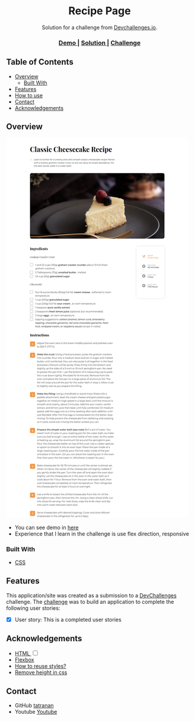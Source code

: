 <!-- Please update value in the {}  -->

<h1 align="center">Recipe Page</h1>

<div align="center">
   Solution for a challenge from  <a href="http://devchallenges.io" target="_blank">Devchallenges.io</a>.
</div>

<div align="center">
  <h3>
    <a href="https://tatranan.github.io/RecipePage-DevChallenge/">
      Demo
    </a>
    <span> | </span>
    <a href="https://github.com/tatranan/RecipePage-DevChallenge">
      Solution
    </a>
    <span> | </span>
    <a href="https://devchallenges.io/challenges/OEKdUZ6xs0h99C38XVht">
      Challenge
    </a>
  </h3>
</div>

<!-- TABLE OF CONTENTS -->

## Table of Contents

- [Overview](#overview)
  - [Built With](#built-with)
- [Features](#features)
- [How to use](#how-to-use)
- [Contact](#contact)
- [Acknowledgements](#acknowledgements)

<!-- OVERVIEW -->

## Overview

![screenshot](./asset/images/preview.png)

- You can see demo in [here](https://tatranan.github.io/RecipePage-DevChallenge/)
- Experience that I learn in the challenge is use flex direction, responsive

### Built With

<!-- This section should list any major frameworks that you built your project using. Here are a few examples.-->

- [CSS](https://css-tricks.com/)

## Features

<!-- List the features of your application or follow the template. Don't share the figma file here :) -->

This application/site was created as a submission to a [DevChallenges](https://devchallenges.io/challenges) challenge. The [challenge](https://devchallenges.io/challenges/TtUjDt19eIHxNQ4n5jps) was to build an application to complete the following user stories:

- [x] User story: This is a completed user stories


## Acknowledgements

<!-- This section should list any articles or add-ons/plugins that helps you to complete the project. This is optional but it will help you in the future. For exmpale -->

- [HTML <input type="checkbox">](https://www.w3schools.com/tags/att_input_type_checkbox.asp)
- [Flexbox](https://css-tricks.com/snippets/css/a-guide-to-flexbox/)
- [How to reuse styles?](https://stackoverflow.com/questions/7261823/how-to-reuse-styles)
- [Remove height in css](https://stackoverflow.com/questions/44010645/remove-height-auto-using-css)

## Contact

- GitHub [tatranan](https://github.com/tatranan)
- Youtube [Youtube](https://www.youtube.com/watch?v=g5m_d17_rA0)

